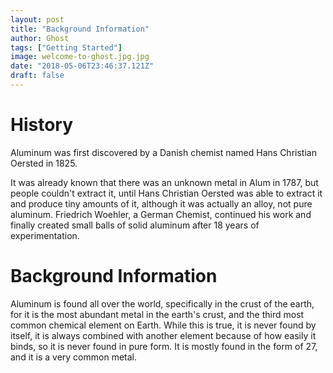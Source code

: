 ```yaml
---
layout: post
title: "Background Information"
author: Ghost
tags: ["Getting Started"]
image: welcome-to-ghost.jpg.jpg
date: "2018-05-06T23:46:37.121Z"
draft: false
---
```

# History

Aluminum was first discovered by a Danish chemist named Hans Christian Oersted in 1825.<br/>

It was already known that there was an unknown metal in Alum in 1787, but people couldn't extract it, until Hans Christian Oersted was able to extract it and produce tiny amounts of it, although it was actually an alloy, not pure aluminum. Friedrich Woehler, a German Chemist, continued his work and finally created small balls of solid aluminum after 18 years of experimentation.

# Background Information

Aluminum is found all over the world, specifically in the crust of the earth, for it is the most abundant metal in the earth's crust, and the third most common chemical element on Earth. While this is true, it is never found by itself, it is always combined with another element because of how easily it binds, so it is never found in pure form. It is mostly found in the form of 27, and it is a very common metal.
